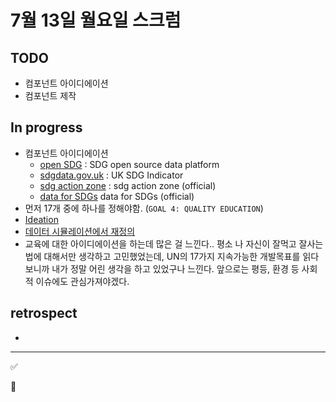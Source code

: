 # 7월 13일 월요일 스크럼

## TODO

- 컴포넌트 아이디에이션
- 컴포넌트 제작

## In progress

- 컴포넌트 아이디에이션
  - [open SDG](https://open-sdg.readthedocs.io/en/latest/about/) : SDG open source data platform
  - [sdgdata.gov.uk](https://sdgdata.gov.uk/about/) : UK SDG Indicator
  - [sdg action zone](https://sdgactionzone.org/) : sdg action zone (official)
  - [data for SDGs](http://uis.unesco.org/en/home) data for SDGs (official)
- 먼저 17개 중에 하나를 정해야함. (`GOAL 4: QUALITY EDUCATION`)
- [Ideation](https://github.com/17dscs/documentation/blob/master/ideation/4.md)
- [데이터 시뮬레이션에서 재정의](https://github.com/17dscs/documentation/blob/master/data-simulation.md)
- 교육에 대한 아이디에이션을 하는데 많은 걸 느낀다.. 평소 나 자신이 잘먹고 잘사는 법에 대해서만 생각하고 고민했었는데, UN의 17가지 지속가능한 개발목표를 읽다보니까 내가 정말 어린 생각을 하고 있었구나 느낀다. 앞으로는 평등, 환경 등 사회적 이슈에도 관심가져야겠다.

## retrospect

-

---

✅

🚫
